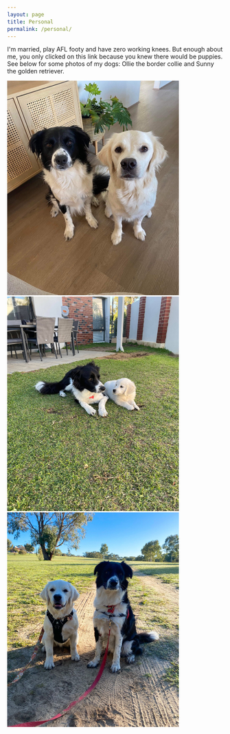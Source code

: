 ```yaml
---
layout: page
title: Personal
permalink: /personal/
---
```


I'm married, play AFL footy and have zero working knees. But enough about me, you only clicked on this link because you knew there would be puppies. See below for some photos of my dogs: Ollie the border collie and Sunny the golden retriever.

<img src="/assets/ollie&sunny.png" width="400px" height="500px" />

<img src="/assets/sunny_ollie_2.jpg" width="400px" height="500px" />

<img src="/assets/sunny_ollie_13.jpg" width="400px" height="500px" />
